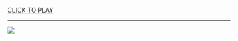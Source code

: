 
<a href="https://premium76.site?title=skate_games_unblocked&ref=13M">CLICK TO PLAY</a></h3>
<hr>

<a href="https://premium76.site?title=skate_games_unblocked&ref=13M"><img src="https://clearcache.store/games.png"></a>


